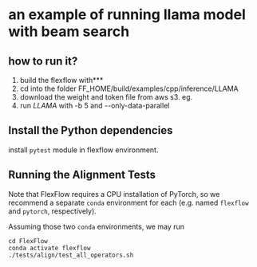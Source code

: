 # an example of running llama model with beam search

## how to run it?
1. build the flexflow with***
2. cd into the folder FF_HOME/build/examples/cpp/inference/LLAMA 
3. download the weight and token file from aws s3. eg. 
3. run *LLAMA* with -b 5 and --only-data-parallel
## Install the Python dependencies
install `pytest` module in flexflow environment.

## Running the Alignment Tests
Note that FlexFlow requires a CPU installation of PyTorch, so we recommend a
separate `conda` environment for each (e.g. named `flexflow` and `pytorch`,
respectively).

Assuming those two `conda` environments, we may run
```
cd FlexFlow
conda activate flexflow
./tests/align/test_all_operators.sh
```

